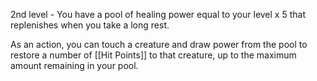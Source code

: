 2nd level - You have a pool of healing power equal to your level x 5 that replenishes when you take a long rest.

As an action, you can touch a creature and draw power from the pool to restore a number of [[Hit Points]] to that creature, up to the maximum amount remaining in your pool.